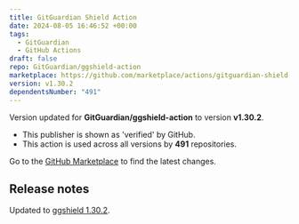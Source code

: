 ```yaml
---
title: GitGuardian Shield Action
date: 2024-08-05 16:46:52 +00:00
tags:
  - GitGuardian
  - GitHub Actions
draft: false
repo: GitGuardian/ggshield-action
marketplace: https://github.com/marketplace/actions/gitguardian-shield-action
version: v1.30.2
dependentsNumber: "491"
---
```



Version updated for **GitGuardian/ggshield-action** to version **v1.30.2**.
- This publisher is shown as 'verified' by GitHub.
- This action is used across all versions by **491** repositories.

Go to the [GitHub Marketplace](https://github.com/marketplace/actions/gitguardian-shield-action) to find the latest changes.

## Release notes

Updated to [ggshield 1.30.2](https://github.com/GitGuardian/ggshield/releases/v1.30.2).
